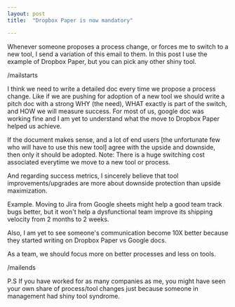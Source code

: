 ```yaml
---
layout: post
title:  "Dropbox Paper is now mandatory"

---
```


Whenever someone proposes a process change, or forces me to switch to a new tool, I send a variation of this email to them. In this post I use the example of Dropbox Paper, but you can pick any other shiny tool.

/mailstarts

I think we need to write a detailed doc every time we propose a process change. Like if we are pushing for adoption of a new tool we should write a pitch doc with a strong WHY (the need), WHAT exactly is part of the switch, and HOW we will measure success. For most of us, google doc was working fine and I am yet to understand what the move to Dropbox Paper helped us achieve.

If the document makes sense, and a lot of end users [the unfortunate few who will have to use this new tool] agree with the upside and downside, then only it should be adopted. Note: There is a huge switching cost associated everytime we move to a new tool or process.

And regarding success metrics, I sincerely believe that tool improvements/upgrades are more about downside protection than upside maximization. 

Example. Moving to Jira from Google sheets might help a good team track bugs better, but it won't help a dysfunctional team improve its shipping velocity from 2 months to 2 weeks. 

Also, I am yet to see someone's communication become 10X better because they started writing on Dropbox Paper vs Google docs.

As a team, we should focus more on better processes and less on tools.

/mailends

P.S If you have worked for as many companies as me, you might have seen your own share of process/tool changes just because someone in management had shiny tool syndrome.
